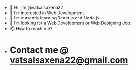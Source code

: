 - 👋 Hi, I’m @vatsalsaxena22
- 👀 I’m interested in Web Development.
- 🌱 I’m currently learning React.js and Node.js.
- 💞️ I’m looking for a Web Development or Web Designing Job.
- 📫 How to reach me?
- # Contact me @ vatsalsaxena22@gmail.com




<!---
vatsalsaxena22/vatsalsaxena22 is a ✨ special ✨ repository because its `README.md` (this file) appears on your GitHub profile.
You can click the Preview link to take a look at your changes.
--->
